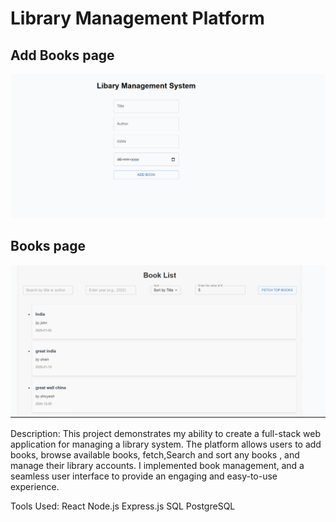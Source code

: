 # Library Management Platform

## Add Books page
<img src='./images/page0.png' alt='Add-books'>

## Books page
<img src='./images/page1.png' alt='fetch-book'>

Description:
This project demonstrates my ability to create a full-stack web application for managing a library system. The platform allows users to add books, browse available books, fetch,Search and sort any books , and manage their library accounts.
I implemented book management, and a seamless user interface to provide an engaging and easy-to-use experience.

Tools Used:
React
Node.js
Express.js
SQL
PostgreSQL
